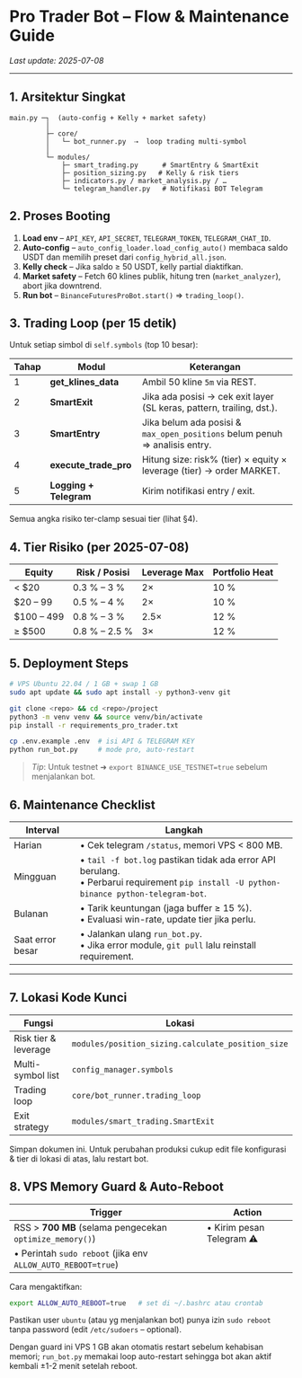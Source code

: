 # Pro Trader Bot – Flow & Maintenance Guide

_Last update: 2025-07-08_

---

## 1. Arsitektur Singkat

```
main.py ─┐  (auto-config + Kelly + market safety)
         │
         ├─ core/
         │   └─ bot_runner.py  ⇢  loop trading multi-symbol
         │
         └─ modules/
             ├─ smart_trading.py      # SmartEntry & SmartExit
             ├─ position_sizing.py   # Kelly & risk tiers
             ├─ indicators.py / market_analysis.py / …
             └─ telegram_handler.py   # Notifikasi BOT Telegram
```

## 2. Proses Booting

1. **Load env** – `API_KEY`, `API_SECRET`, `TELEGRAM_TOKEN`, `TELEGRAM_CHAT_ID`.
2. **Auto-config** – `auto_config_loader.load_config_auto()` membaca saldo USDT dan memilih preset dari `config_hybrid_all.json`.
3. **Kelly check** – Jika saldo ≥ 50 USDT, kelly partial diaktifkan.
4. **Market safety** – Fetch 60 klines publik, hitung tren (`market_analyzer`), abort jika downtrend.
5. **Run bot** – `BinanceFuturesProBot.start()` ⇒ `trading_loop()`.

## 3. Trading Loop (per 15 detik)

Untuk setiap simbol di `self.symbols` (top 10 besar):

| Tahap | Modul | Keterangan |
|-------|-------|-----------|
| 1 | **get_klines_data** | Ambil 50 kline `5m` via REST. |
| 2 | **SmartExit** | Jika ada posisi → cek exit layer (SL keras, pattern, trailing, dst.). |
| 3 | **SmartEntry** | Jika belum ada posisi & `max_open_positions` belum penuh ⇒ analisis entry. |
| 4 | **execute_trade_pro** | Hitung size:  risk% (tier) × equity × leverage (tier)  → order MARKET. |
| 5 | **Logging + Telegram** | Kirim notifikasi entry / exit. |

Semua angka risiko ter-clamp sesuai tier (lihat §4).

## 4. Tier Risiko (per 2025-07-08)

| Equity | Risk / Posisi | Leverage Max | Portfolio Heat |
|--------|---------------|--------------|----------------|
| < $20 | 0.3 % – 3 % | 2× | 10 % |
| $20 – 99 | 0.5 % – 4 % | 2× | 10 % |
| $100 – 499 | 0.8 % – 3 % | 2.5× | 12 % |
| ≥ $500 | 0.8 % – 2.5 % | 3× | 12 % |


## 5. Deployment Steps

```bash
# VPS Ubuntu 22.04 / 1 GB + swap 1 GB
sudo apt update && sudo apt install -y python3-venv git

git clone <repo> && cd <repo>/project
python3 -m venv venv && source venv/bin/activate
pip install -r requirements_pro_trader.txt

cp .env.example .env  # isi API & TELEGRAM KEY
python run_bot.py     # mode pro, auto-restart
```

> _Tip_: Untuk testnet ➜ `export BINANCE_USE_TESTNET=true` sebelum menjalankan bot.

## 6. Maintenance Checklist

| Interval | Langkah |
|----------|---------|
| Harian | • Cek telegram `/status`, memori VPS < 800 MB. |
| Mingguan | • `tail -f bot.log` pastikan tidak ada error API berulang.<br>• Perbarui requirement `pip install -U python-binance python-telegram-bot`. |
| Bulanan | • Tarik keuntungan (jaga buffer ≥ 15 %).<br>• Evaluasi win-rate, update tier jika perlu. |
| Saat error besar | • Jalankan ulang `run_bot.py`.<br>• Jika error module, `git pull` lalu reinstall requirement. |

---

## 7. Lokasi Kode Kunci

| Fungsi | Lokasi |
|--------|--------|
| Risk tier & leverage | `modules/position_sizing.calculate_position_size` |
| Multi-symbol list | `config_manager.symbols` |
| Trading loop | `core/bot_runner.trading_loop` |
| Exit strategy | `modules/smart_trading.SmartExit` |

Simpan dokumen ini.  Untuk perubahan produksi cukup edit file konfigurasi & tier di lokasi di atas, lalu restart bot.

## 8. VPS Memory Guard & Auto-Reboot

| Trigger | Action |
|---------|--------|
| RSS > **700 MB** (selama pengecekan `optimize_memory()`)|  • Kirim pesan Telegram ⚠️  
• Perintah `sudo reboot` (jika env `ALLOW_AUTO_REBOOT=true`) |

Cara mengaktifkan:
```bash
export ALLOW_AUTO_REBOOT=true   # set di ~/.bashrc atau crontab
```
Pastikan user `ubuntu` (atau yg menjalankan bot) punya izin `sudo reboot` tanpa password (edit `/etc/sudoers` – optional).

Dengan guard ini VPS 1 GB akan otomatis restart sebelum kehabisan memori; `run_bot.py` memakai loop auto-restart sehingga bot akan aktif kembali ±1-2 menit setelah reboot.